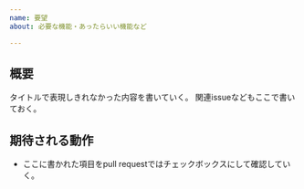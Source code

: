```yaml
---
name: 要望
about: 必要な機能・あったらいい機能など

---
```


## 概要
タイトルで表現しきれなかった内容を書いていく。
関連issueなどもここで書いておく。

## 期待される動作
- ここに書かれた項目をpull requestではチェックボックスにして確認していく。
